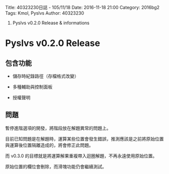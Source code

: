 Title: 40323230日誌 - 105/11/18
Date: 2016-11-18 21:00
Category: 2016bg2
Tags: Kmol, Pyslvs
Author: 40323230

1. Pyslvs v0.2.0 Release & informations

<!-- PELICAN_END_SUMMARY -->

Pyslvs v0.2.0 Release
===

包含功能
---

* 儲存時紀錄路徑（存檔格式改變）

* 多種輔助與控制面板

* 授權聲明

問題
---

暫停進階選項的開發，將階段放在解題異常的問題上。

目前已知問題是在解題時，運算某些位置會發生錯誤，推測應該是之前將原始位置與運算後位置隔離造成的，將會修正此問題。

而 v0.3.0 的目標就是將運算解果重複帶入迴圈解題，不再永遠使用原始位置。

原始位置的欄位會刪除，而滑塊功能仍會繼續測試。